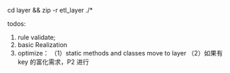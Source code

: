 cd layer && zip -r etl_layer ./*

todos:
1. rule validate;
2. basic Realization 
3. optimize：
（1）static methods and classes move to layer 
（2）如果有 key 的富化需求，P2 进行
